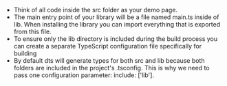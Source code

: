 - Think of all code inside the src folder as your demo page.
- The main entry point of your library will be a file named main.ts inside of lib. When installing the library you can import everything that is exported from this file.
- To ensure only the lib directory is included during the build process you can create a separate TypeScript configuration file specifically for building
- By default dts will generate types for both src and lib because both folders are included in the project's .tsconfig. This is why we need to pass one configuration parameter: include: ['lib'].
